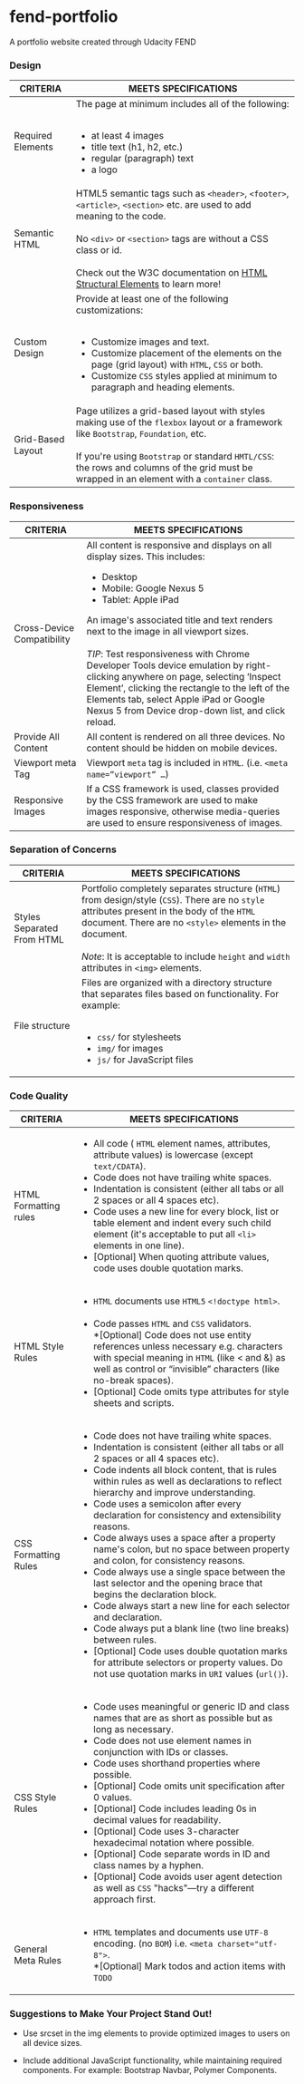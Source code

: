 # fend-portfolio
A portfolio website created through Udacity FEND

### Design


CRITERIA | MEETS SPECIFICATIONS
--- | ---
Required Elements | The page at minimum includes all of the following:<br><br><ul><li>at least 4 images</li><li>title text (h1, h2, etc.)</li><li>regular (paragraph) text</li><li>a logo</li></ul>
Semantic HTML | HTML5 semantic tags such as `<header>`, `<footer>`, `<article>`, `<section>` etc. are used to add meaning to the code.<br><br>No `<div>` or `<section>` tags are without a CSS class or id.<br><br> Check out the W3C documentation on [HTML Structural Elements](https://www.w3.org/wiki/HTML_structural_elements) to learn more!
Custom Design | Provide at least one of the following customizations:<br><br><ul><li>Customize images and text.</li><li>Customize placement of the elements on the page (grid layout) with `HTML`, `CSS` or both.</li><li>Customize `CSS` styles applied at minimum to paragraph and heading elements.</li></ul>
Grid-Based Layout | Page utilizes a grid-based layout with styles making use of the `flexbox` layout or a framework like `Bootstrap`, `Foundation`, etc.<br><br>If you're using `Bootstrap` or standard `HMTL/CSS`: the rows and columns of the grid must be wrapped in an element with a `container` class.


### Responsiveness

CRITERIA | MEETS SPECIFICATIONS
--- | ---
Cross-Device Compatibility | All content is responsive and displays on all display sizes. This includes:<div><ul><li>Desktop</li><li>Mobile: Google Nexus 5</li><li>Tablet: Apple iPad</li><ul></div>An image's associated title and text renders next to the image in all viewport sizes.<br><br>_TIP_: Test responsiveness with Chrome Developer Tools device emulation by right-clicking anywhere on page, selecting ‘Inspect Element’, clicking the rectangle to the left of the Elements tab, select Apple iPad or Google Nexus 5 from Device drop-down list, and click reload.
Provide All Content | All content is rendered on all three devices. No content should be hidden on mobile devices.
Viewport meta Tag | Viewport `meta` tag is included in `HTML`. (i.e. `<meta name=”viewport” …`)
Responsive Images | If a CSS framework is used, classes provided by the CSS framework are used to make images responsive, otherwise media-queries are used to ensure responsiveness of images.


### Separation of Concerns

CRITERIA | MEETS SPECIFICATIONS
--- | ---
Styles Separated From HTML | Portfolio completely separates structure (`HTML`) from design/style (`CSS`). There are no `style` attributes present in the body of the `HTML` document. There are no `<style>` elements in the document.<br><br>_Note_: It is acceptable to include `height` and `width` attributes in `<img>` elements.
File structure | Files are organized with a directory structure that separates files based on functionality. For example:<br><br><ul><li>`css/` for stylesheets</li><li>`img/` for images</li><li>`js/` for JavaScript files</li><ul>


### Code Quality

CRITERIA | MEETS SPECIFICATIONS
---|---
HTML Formatting rules | <ul><li>All code ( `HTML` element names, attributes, attribute values) is lowercase (except `text/CDATA`).</li><li>Code does not have trailing white spaces.</li><li>Indentation is consistent (either all tabs or all 2 spaces or all 4 spaces etc).</li><li>Code uses a new line for every block, list or table element and indent every such child element (it's acceptable to put all `<li>` elements in one line).</li><li>[Optional] When quoting attribute values, code uses double quotation marks.</li></ul>
HTML Style Rules | <ul><li>`HTML` documents use `HTML5` `<!doctype html>`.</li><br><li>Code passes `HTML` and `CSS` validators.<br>*[Optional] Code does not use entity references unless necessary e.g. characters with special meaning in `HTML` (like < and &) as well as control or “invisible” characters (like no-break spaces).</li><li>[Optional] Code omits type attributes for style sheets and scripts.</li></ul>
CSS Formatting Rules | <ul><li>Code does not have trailing white spaces.</li><li>Indentation is consistent (either all tabs or all 2 spaces or all 4 spaces etc).</li><li>Code indents all block content, that is rules within rules as well as declarations to reflect hierarchy and improve understanding.</li><li>Code uses a semicolon after every declaration for consistency and extensibility reasons.</li><li>Code always uses a space after a property name's colon, but no space between property and colon, for consistency reasons.</li><li>Code always use a single space between the last selector and the opening brace that begins the declaration block.</li><li>Code always start a new line for each selector and declaration.</li><li>Code always put a blank line (two line breaks) between rules.</li><li>[Optional] Code uses double quotation marks for attribute selectors or property values. Do not use quotation marks in `URI` values (`url()`).</li></ul>
CSS Style Rules | <ul><li>Code uses meaningful or generic ID and class names that are as short as possible but as long as necessary.</li><li>Code does not use element names in conjunction with IDs or classes.</li><li>Code uses shorthand properties where possible.</li><li>[Optional] Code omits unit specification after 0 values.</li><li>[Optional] Code includes leading 0s in decimal values for readability.</li><li>[Optional] Code uses 3-character hexadecimal notation where possible.</li><li>[Optional] Code separate words in ID and class names by a hyphen.</li><li>[Optional] Code avoids user agent detection as well as `CSS` "hacks"—try a different approach first.
General Meta Rules | <ul><li>`HTML` templates and documents use `UTF-8` encoding. (no `BOM`) i.e. `<meta charset="utf-8">`.<br>*[Optional] Mark todos and action items with `TODO`</li></ul>


### Suggestions to Make Your Project Stand Out!

* Use srcset in the img elements to provide optimized images to users on all device sizes.

* Include additional JavaScript functionality, while maintaining required components. For example: Bootstrap Navbar, Polymer Components.
